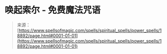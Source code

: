 <!--yml

分类：未分类

日期：2024-06-12 19:00:30

-->

# 唤起索尔 - 免费魔法咒语

> 来源：[https://www.spellsofmagic.com/spells/spiritual_spells/power_spells/18892/page.html#0001-01-01](https://www.spellsofmagic.com/spells/spiritual_spells/power_spells/18892/page.html#0001-01-01)
